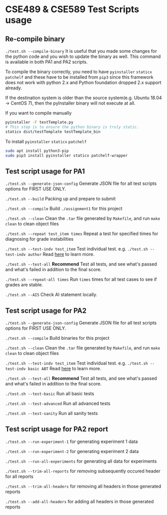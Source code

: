 # CSE489 & CSE589 Test Scripts usage

## Re-compile binary

`./test.sh --compile-binary` It is useful that you made some changes for the python code and you wish to update the binary as well. This command is available in both PA1 and PA2 scripts.

To compile the binary correctly, you need to have `pyinstaller` `staticx` `patchelf` and these have to be installed from `pip3` since this framework does not work with python 2.x and Python foundation dropped 2.x support already.

If the destination system is older than the source system(e.g. Ubuntu 18.04 -> CentOS 7), then the pyInstaller binary will not execute at all.

If you want to compile manually

```bash
pyinstaller -F testTemplate.py
# This step is to ensure the python binary is truly static.
staticx dist/testTemplate testTemplate_bin
```

To install `pyinstaller` `staticx` `patchelf`

```bash
sudo apt install python3-pip
sudo pip3 install pyinstaller staticx patchelf-wrapper
```


## Test script usage for PA1

`./test.sh --generate-json-config` Generate JSON file for all test scripts options for FIRST USE ONLY.

`./test.sh --build` Packing up and prepare to submit

`./test.sh --compile` Build `./assignment1` for this project

`./test.sh --clean` Clean the `.tar` file generated by `Makefile`, and run `make clean` to clean object files

`./test.sh --repeat test_item times` Repeat a test for specified times for diagnosing for grade instabilities 

`./test.sh --test-indv test_item` Test individual test. e.g. `./test.sh --test-indv author` Read [here](https://docs.google.com/document/u/1/d/1Rct0Hv8vmQc6Yub_3SH4ElDkly8rSgNnDKSjrChPjqw/pub) to learn more.

`./test.sh --test-all` **Recommend** Test all tests, and see what's passed and what's failed in addition to the final score.

`./test.sh --repeat-all times` Run `times` times for all test cases to see if grades are stable.

`./test.sh --AIS` Check AI statement locally.


## Test script usage for PA2

`./test.sh --generate-json-config` Generate JSON file for all test scripts options for FIRST USE ONLY.

`./test.sh --compile` Build binaries for this project

`./test.sh --clean` Clean the `.tar` file generated by `Makefile`, and run `make clean` to clean object files

`./test.sh --test-indv test_item` Test individual test. e.g. `./test.sh --test-indv basic ABT` Read [here](https://docs.google.com/document/u/1/d/1z5fHvYeH3_IZYJDBPTk3l2iaKRgJqzpQQUqKYRDiPhw/pub) to learn more.

`./test.sh --test-all` **Recommend** Test all tests, and see what's passed and what's failed in addition to the final score.

`./test.sh --test-basic` Run all basic tests

`./test.sh --test-advanced` Run all advanced tests

`./test.sh --test-sanity` Run all sanity tests

## Test script usage for PA2 report

`./test.sh --run-experiment-1` for generating experiment 1 data

`./test.sh --run-experiment-2` for generating experiment 2 data

`./test.sh --run-all-experiments` for generating all data for experiments

`./test.sh --trim-all-reports` for removing subsequently occured header for all reports

`./test.sh --trim-all-headers` for removing all headers in those generated reports

`./test.sh --add-all-headers` for adding all headers in those generated reports